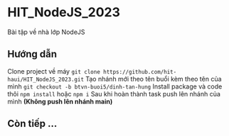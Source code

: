 # HIT_NodeJS_2023
Bài tập về nhà lớp NodeJS
## Hướng dẫn
Clone project về máy
`git clone https://github.com/hit-haui/HIT_NodeJS_2023.git`
Tạo nhánh mới theo tên buổi kèm theo tên của mình
`git checkout -b btvn-buoi5/dinh-tan-hung`
Install package và code thôi
`npm install` hoặc `npm i`
Sau khi hoàn thành task push lên nhánh của mình **(Không push lên nhánh main)**
## Còn tiếp ...
